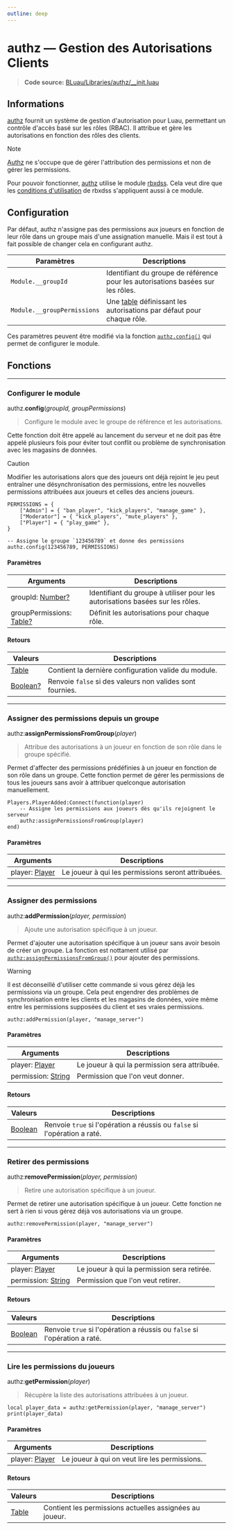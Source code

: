 ```yaml
---
outline: deep
---
```


# authz — Gestion des Autorisations Clients

> **Code source:** [BLuau/Libraries/authz/__init.luau](https://github.com/blockguard-sf/BLuau/blob/master/BLuau/Libraries/authz/__init.luau)

## Informations

[authz](#authz--gestion-des-autorisations-clients) fournit un système de gestion d'autorisation pour Luau, permettant un contrôle d'accès basé sur les rôles (RBAC).
Il attribue et gère les autorisations en fonction des rôles des clients.

> [!Note]
> [Authz](#authz--gestion-des-autorisations-clients) ne s'occupe que de gérer l'attribution des permissions et non de gérer les permissions.

Pour pouvoir fonctionner, [authz](#authz--gestion-des-autorisations-clients) utilise le module [rbxdss](rbxdss). Cela veut dire que les [conditions d'utilisation](rbxdss#informations) de rbxdss s'appliquent aussi à ce module.

## Configuration

Par défaut, authz n'assigne pas des permissions aux joueurs en fonction de leur rôle dans un groupe mais d'une assignation manuelle.
Mais il est tout à fait possible de changer cela en configurant authz.

|Paramètres|Descriptions|
|-|-|
|`Module.__groupId`|Identifiant du groupe de référence pour les autorisations basées sur les rôles.|
|`Module.__groupPermissions`|Une [table](https://create.roblox.com/docs/luau/tables) définissant les autorisations par défaut pour chaque rôle.|

Ces paramètres peuvent être modifié via la fonction [`authz.config()`](#configurer-le-module) qui permet de configurer le module.

## Fonctions

---

### Configurer le module

authz.**config**(_groupId, groupPermissions_)

> Configure le module avec le groupe de référence et les autorisations.

Cette fonction doit être appelé au lancement du serveur et ne doit pas être appelé plusieurs fois pour éviter tout conflit ou problème de synchronisation avec les magasins de données.

> [!CAUTION]
> Modifier les autorisations alors que des joueurs ont déjà rejoint le jeu peut entraîner une désynchronisation des permissions, entre les nouvelles permissions attribuées aux joueurs et celles des anciens joueurs.

```luau
PERMISSIONS = {
    ["Admin"] = { "ban_player", "kick_players", "manage_game" },
	["Moderator"] = { "kick_players", "mute_players" },
	["Player"] = { "play_game" },
}

-- Assigne le groupe `123456789` et donne des permissions
authz.config(123456789, PERMISSIONS)
```

#### Paramètres

|Arguments|Descriptions|
|-|-|
|groupId: [Number?](https://create.roblox.com/docs/luau/numbers)|Identifiant du groupe à utiliser pour les autorisations basées sur les rôles.|
|groupPermissions: [Table?](https://create.roblox.com/docs/luau/tables)|Définit les autorisations pour chaque rôle.|

#### Retours

|Valeurs|Descriptions|
|-|-|
|[Table](https://create.roblox.com/docs/luau/tables)|Contient la dernière configuration valide du module.|
|[Boolean?](https://create.roblox.com/docs/luau/booleans)|Renvoie `false` si des valeurs non valides sont fournies.|

---

### Assigner des permissions depuis un groupe

authz:**assignPermissionsFromGroup**(_player_)

> Attribue des autorisations à un joueur en fonction de son rôle dans le groupe spécifié.

Permet d'affecter des permissions prédéfinies à un joueur en fonction de son rôle dans un groupe. 
Cette fonction permet de gérer les permissions de tous les joueurs sans avoir à attribuer quelconque autorisation manuellement.

```luau
Players.PlayerAdded:Connect(function(player)
    -- Assigne les permissions aux joueurs dès qu'ils rejoignent le serveur
    authz:assignPermissionsFromGroup(player)
end)
```

#### Paramètres

|Arguments|Descriptions|
|-|-|
|player: [Player](https://create.roblox.com/docs/reference/engine/classes/Player)|Le joueur à qui les permissions seront attribuées.|

---

### Assigner des permissions 

authz:**addPermission**(_player, permission_)

> Ajoute une autorisation spécifique à un joueur.

Permet d'ajouter une autorisation spécifique à un joueur sans avoir besoin de créer un groupe. La fonction est nottament utilisé par [`authz:assignPermissionsFromGroup()`](#assigner-des-permissions-depuis-un-groupe) pour ajouter des permissions.

> [!WARNING]
> Il est déconseillé d'utiliser cette commande si vous gérez déjà les permissions via un groupe.
> Cela peut engendrer des problèmes de synchronisation entre les clients et les magasins de données, voire même entre les permissions supposées du client et ses vraies permissions.

```luau
authz:addPermission(player, "manage_server")
```

#### Paramètres

|Arguments|Descriptions|
|-|-|
|player: [Player](https://create.roblox.com/docs/reference/engine/classes/Player)|Le joueur à qui la permission sera attribuée.|
|permission: [String](https://create.roblox.com/docs/luau/strings)|Permission que l'on veut donner.|

#### Retours

|Valeurs|Descriptions|
|-|-|
|[Boolean](https://create.roblox.com/docs/luau/booleans)|Renvoie `true` si l'opération a réussis ou `false` si l'opération a raté.|

---

### Retirer des permissions

authz:**removePermission**(_player, permission_)

> Retire une autorisation spécifique à un joueur.

Permet de retirer une autorisation spécifique à un joueur. 
Cette fonction ne sert à rien si vous gérez déjà vos autorisations via un groupe.

```luau
authz:removePermission(player, "manage_server")
```

#### Paramètres

|Arguments|Descriptions|
|-|-|
|player: [Player](https://create.roblox.com/docs/reference/engine/classes/Player)|Le joueur à qui la permission sera retirée.|
|permission: [String](https://create.roblox.com/docs/luau/strings)|Permission que l'on veut retirer.|

#### Retours

|Valeurs|Descriptions|
|-|-|
|[Boolean](https://create.roblox.com/docs/luau/booleans)|Renvoie `true` si l'opération a réussis ou `false` si l'opération a raté.|

---

### Lire les permissions du joueurs

authz:**getPermission**(_player_)

> Récupère la liste des autorisations attribuées à un joueur.

```luau
local player_data = authz:getPermission(player, "manage_server")
print(player_data)
```

#### Paramètres

|Arguments|Descriptions|
|-|-|
|player: [Player](https://create.roblox.com/docs/reference/engine/classes/Player)|Le joueur à qui on veut lire les permissions.|

#### Retours

|Valeurs|Descriptions|
|-|-|
|[Table](https://create.roblox.com/docs/luau/tables)|Contient les permissions actuelles assignées au joueur.|
